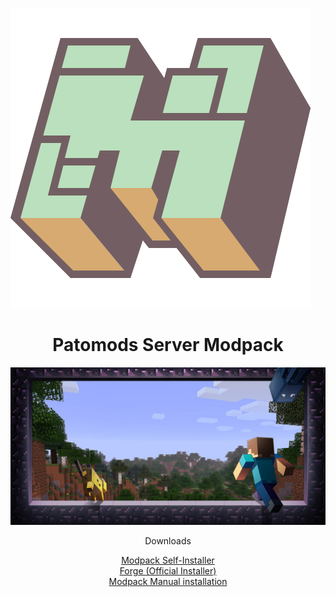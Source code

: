 <img src="minecraft-logo.png" alt="Logo"><title>"PatoMods"</title><br />
<header>
<h1>Patomods Server Modpack</h1>
  <img src="pmp-hero-minecraft.jpg" alt="Minecraft"><br />
<p>Downloads</p>
  <a href="Modpack-Installer.exe">Modpack Self-Installer</a><br />
  <a href="forge.exe">Forge (Official Installer)</a><br />
  <a href="Modpack-files">Modpack Manual installation</a><br />
</header>

